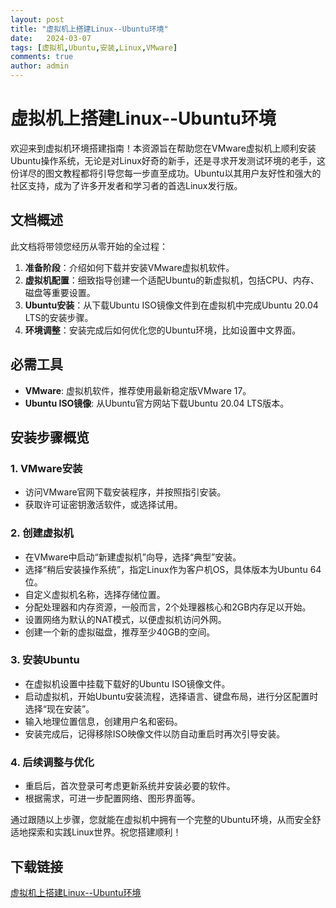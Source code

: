 ```yaml
---
layout: post
title: "虚拟机上搭建Linux--Ubuntu环境"
date:   2024-03-07
tags: [虚拟机,Ubuntu,安装,Linux,VMware]
comments: true
author: admin
---
```

# 虚拟机上搭建Linux--Ubuntu环境

欢迎来到虚拟机环境搭建指南！本资源旨在帮助您在VMware虚拟机上顺利安装Ubuntu操作系统，无论是对Linux好奇的新手，还是寻求开发测试环境的老手，这份详尽的图文教程都将引导您每一步直至成功。Ubuntu以其用户友好性和强大的社区支持，成为了许多开发者和学习者的首选Linux发行版。

## 文档概述

此文档将带领您经历从零开始的全过程：

1. **准备阶段**：介绍如何下载并安装VMware虚拟机软件。
2. **虚拟机配置**：细致指导创建一个适配Ubuntu的新虚拟机，包括CPU、内存、磁盘等重要设置。
3. **Ubuntu安装**：从下载Ubuntu ISO镜像文件到在虚拟机中完成Ubuntu 20.04 LTS的安装步骤。
4. **环境调整**：安装完成后如何优化您的Ubuntu环境，比如设置中文界面。

## 必需工具

- **VMware**: 虚拟机软件，推荐使用最新稳定版VMware 17。
- **Ubuntu ISO镜像**: 从Ubuntu官方网站下载Ubuntu 20.04 LTS版本。

## 安装步骤概览

### 1. VMware安装
- 访问VMware官网下载安装程序，并按照指引安装。
- 获取许可证密钥激活软件，或选择试用。

### 2. 创建虚拟机
- 在VMware中启动“新建虚拟机”向导，选择“典型”安装。
- 选择“稍后安装操作系统”，指定Linux作为客户机OS，具体版本为Ubuntu 64位。
- 自定义虚拟机名称，选择存储位置。
- 分配处理器和内存资源，一般而言，2个处理器核心和2GB内存足以开始。
- 设置网络为默认的NAT模式，以便虚拟机访问外网。
- 创建一个新的虚拟磁盘，推荐至少40GB的空间。

### 3. 安装Ubuntu
- 在虚拟机设置中挂载下载好的Ubuntu ISO镜像文件。
- 启动虚拟机，开始Ubuntu安装流程，选择语言、键盘布局，进行分区配置时选择“现在安装”。
- 输入地理位置信息，创建用户名和密码。
- 安装完成后，记得移除ISO映像文件以防自动重启时再次引导安装。

### 4. 后续调整与优化
- 重启后，首次登录可考虑更新系统并安装必要的软件。
- 根据需求，可进一步配置网络、图形界面等。

通过跟随以上步骤，您就能在虚拟机中拥有一个完整的Ubuntu环境，从而安全舒适地探索和实践Linux世界。祝您搭建顺利！

## 下载链接

[虚拟机上搭建Linux--Ubuntu环境](https://pan.quark.cn/s/a4f100223616)